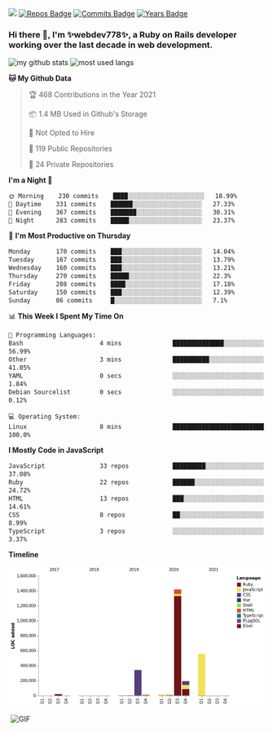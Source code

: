![](https://visitor-badge.glitch.me/badge?page_id=webdev778.webdev778)
[![Repos Badge](https://badges.pufler.dev/repos/webdev778)](https://badges.pufler.dev)
[![Commits Badge](https://badges.pufler.dev/commits/monthly/webdev778)](https://badges.pufler.dev)
[![Years Badge](https://badges.pufler.dev/years/webdev778)](https://badges.pufler.dev)
### Hi there 👋, I'm ✨webdev778✨, a Ruby on Rails developer working over the last decade in web development.


![my github stats](https://github-readme-stats.vercel.app/api?username=webdev778&show_icons=true&theme=tokyonight&line_height=27)
![most used langs](https://github-readme-stats.vercel.app/api/top-langs/?username=webdev778&hide=css,html&theme=tokyonight)

<!--START_SECTION:waka-->
**🐱 My Github Data** 

> 🏆 468 Contributions in the Year 2021
 > 
> 📦 1.4 MB Used in Github's Storage 
 > 
> 🚫 Not Opted to Hire
 > 
> 📜 119 Public Repositories 
 > 
> 🔑 24 Private Repositories  
 > 
**I'm a Night 🦉** 

```text
🌞 Morning    230 commits    ████░░░░░░░░░░░░░░░░░░░░░   18.99% 
🌆 Daytime    331 commits    ██████░░░░░░░░░░░░░░░░░░░   27.33% 
🌃 Evening    367 commits    ███████░░░░░░░░░░░░░░░░░░   30.31% 
🌙 Night      283 commits    █████░░░░░░░░░░░░░░░░░░░░   23.37%

```
📅 **I'm Most Productive on Thursday** 

```text
Monday       170 commits    ███░░░░░░░░░░░░░░░░░░░░░░   14.04% 
Tuesday      167 commits    ███░░░░░░░░░░░░░░░░░░░░░░   13.79% 
Wednesday    160 commits    ███░░░░░░░░░░░░░░░░░░░░░░   13.21% 
Thursday     270 commits    █████░░░░░░░░░░░░░░░░░░░░   22.3% 
Friday       208 commits    ████░░░░░░░░░░░░░░░░░░░░░   17.18% 
Saturday     150 commits    ███░░░░░░░░░░░░░░░░░░░░░░   12.39% 
Sunday       86 commits     █░░░░░░░░░░░░░░░░░░░░░░░░   7.1%

```


📊 **This Week I Spent My Time On** 

```text
💬 Programming Languages: 
Bash                     4 mins              ██████████████░░░░░░░░░░░   56.99% 
Other                    3 mins              ██████████░░░░░░░░░░░░░░░   41.05% 
YAML                     0 secs              ░░░░░░░░░░░░░░░░░░░░░░░░░   1.84% 
Debian Sourcelist        0 secs              ░░░░░░░░░░░░░░░░░░░░░░░░░   0.12%

💻 Operating System: 
Linux                    8 mins              █████████████████████████   100.0%

```

**I Mostly Code in JavaScript** 

```text
JavaScript               33 repos            █████████░░░░░░░░░░░░░░░░   37.08% 
Ruby                     22 repos            ██████░░░░░░░░░░░░░░░░░░░   24.72% 
HTML                     13 repos            ███░░░░░░░░░░░░░░░░░░░░░░   14.61% 
CSS                      8 repos             ██░░░░░░░░░░░░░░░░░░░░░░░   8.99% 
TypeScript               3 repos             ░░░░░░░░░░░░░░░░░░░░░░░░░   3.37%

```


**Timeline**

![Chart not found](https://raw.githubusercontent.com/webdev778/webdev778/master/charts/bar_graph.png) 


<!--END_SECTION:waka-->

<img align="right" alt="GIF" src="https://github.com/webdev778/webdev778/blob/main/code.gif?raw=true" width="500" height="320" />

<!--
**webdev778/webdev778** is a ✨ _special_ ✨ repository because its `README.md` (this file) appears on your GitHub profile.

Here are some ideas to get you started:

- 🔭 I’m currently working on ...
- 🌱 I’m currently learning ...
- 👯 I’m looking to collaborate on ...
- 🤔 I’m looking for help with ...
- 💬 Ask me about ...
- 📫 How to reach me: ...
- 😄 Pronouns: ...
- ⚡ Fun fact: ...
-->
